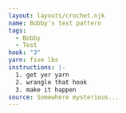 ```yaml
---
layout: layouts/crochet.njk
name: Bobby's test pattern
tags:
  - Bobby
  - Test
hook: "3"
yarn: five lbs
instructions: |-
  1. get yer yarn
  2. wrangle that hook
  3. make it happen
source: Somewhere mysterious...
---
```

